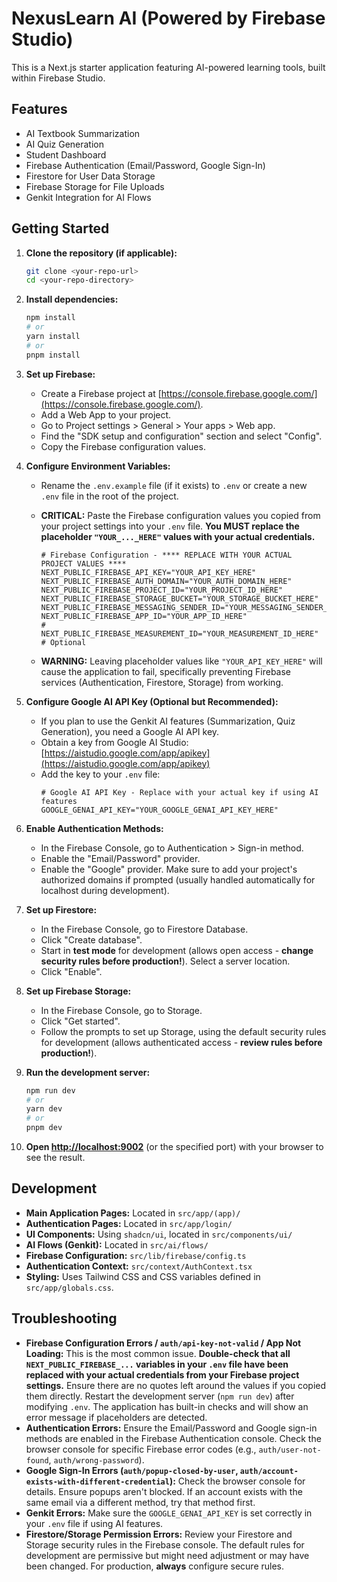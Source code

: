 # NexusLearn AI (Powered by Firebase Studio)

This is a Next.js starter application featuring AI-powered learning tools, built within Firebase Studio.

## Features

*   AI Textbook Summarization
*   AI Quiz Generation
*   Student Dashboard
*   Firebase Authentication (Email/Password, Google Sign-In)
*   Firestore for User Data Storage
*   Firebase Storage for File Uploads
*   Genkit Integration for AI Flows

## Getting Started

1.  **Clone the repository (if applicable):**
    ```bash
    git clone <your-repo-url>
    cd <your-repo-directory>
    ```

2.  **Install dependencies:**
    ```bash
    npm install
    # or
    yarn install
    # or
    pnpm install
    ```

3.  **Set up Firebase:**
    *   Create a Firebase project at [https://console.firebase.google.com/](https://console.firebase.google.com/).
    *   Add a Web App to your project.
    *   Go to Project settings > General > Your apps > Web app.
    *   Find the "SDK setup and configuration" section and select "Config".
    *   Copy the Firebase configuration values.

4.  **Configure Environment Variables:**
    *   Rename the `.env.example` file (if it exists) to `.env` or create a new `.env` file in the root of the project.
    *   **CRITICAL:** Paste the Firebase configuration values you copied from your project settings into your `.env` file. **You MUST replace the placeholder `"YOUR_..._HERE"` values with your actual credentials.**

        ```dotenv
        # Firebase Configuration - **** REPLACE WITH YOUR ACTUAL PROJECT VALUES ****
        NEXT_PUBLIC_FIREBASE_API_KEY="YOUR_API_KEY_HERE"
        NEXT_PUBLIC_FIREBASE_AUTH_DOMAIN="YOUR_AUTH_DOMAIN_HERE"
        NEXT_PUBLIC_FIREBASE_PROJECT_ID="YOUR_PROJECT_ID_HERE"
        NEXT_PUBLIC_FIREBASE_STORAGE_BUCKET="YOUR_STORAGE_BUCKET_HERE"
        NEXT_PUBLIC_FIREBASE_MESSAGING_SENDER_ID="YOUR_MESSAGING_SENDER_ID_HERE"
        NEXT_PUBLIC_FIREBASE_APP_ID="YOUR_APP_ID_HERE"
        # NEXT_PUBLIC_FIREBASE_MEASUREMENT_ID="YOUR_MEASUREMENT_ID_HERE" # Optional
        ```
    *   **WARNING:** Leaving placeholder values like `"YOUR_API_KEY_HERE"` will cause the application to fail, specifically preventing Firebase services (Authentication, Firestore, Storage) from working.

5.  **Configure Google AI API Key (Optional but Recommended):**
    *   If you plan to use the Genkit AI features (Summarization, Quiz Generation), you need a Google AI API key.
    *   Obtain a key from Google AI Studio: [https://aistudio.google.com/app/apikey](https://aistudio.google.com/app/apikey)
    *   Add the key to your `.env` file:
        ```dotenv
        # Google AI API Key - Replace with your actual key if using AI features
        GOOGLE_GENAI_API_KEY="YOUR_GOOGLE_GENAI_API_KEY_HERE"
        ```

6.  **Enable Authentication Methods:**
    *   In the Firebase Console, go to Authentication > Sign-in method.
    *   Enable the "Email/Password" provider.
    *   Enable the "Google" provider. Make sure to add your project's authorized domains if prompted (usually handled automatically for localhost during development).

7.  **Set up Firestore:**
    *   In the Firebase Console, go to Firestore Database.
    *   Click "Create database".
    *   Start in **test mode** for development (allows open access - **change security rules before production!**). Select a server location.
    *   Click "Enable".

8.  **Set up Firebase Storage:**
    *   In the Firebase Console, go to Storage.
    *   Click "Get started".
    *   Follow the prompts to set up Storage, using the default security rules for development (allows authenticated access - **review rules before production!**).

9.  **Run the development server:**
    ```bash
    npm run dev
    # or
    yarn dev
    # or
    pnpm dev
    ```

10. **Open [http://localhost:9002](http://localhost:9002)** (or the specified port) with your browser to see the result.

## Development

*   **Main Application Pages:** Located in `src/app/(app)/`
*   **Authentication Pages:** Located in `src/app/login/`
*   **UI Components:** Using `shadcn/ui`, located in `src/components/ui/`
*   **AI Flows (Genkit):** Located in `src/ai/flows/`
*   **Firebase Configuration:** `src/lib/firebase/config.ts`
*   **Authentication Context:** `src/context/AuthContext.tsx`
*   **Styling:** Uses Tailwind CSS and CSS variables defined in `src/app/globals.css`.

## Troubleshooting

*   **Firebase Configuration Errors / `auth/api-key-not-valid` / App Not Loading:** This is the most common issue. **Double-check that all `NEXT_PUBLIC_FIREBASE_...` variables in your `.env` file have been replaced with your actual credentials from your Firebase project settings.** Ensure there are no quotes left around the values if you copied them directly. Restart the development server (`npm run dev`) after modifying `.env`. The application has built-in checks and will show an error message if placeholders are detected.
*   **Authentication Errors:** Ensure the Email/Password and Google sign-in methods are enabled in the Firebase Authentication console. Check the browser console for specific Firebase error codes (e.g., `auth/user-not-found`, `auth/wrong-password`).
*   **Google Sign-In Errors (`auth/popup-closed-by-user`, `auth/account-exists-with-different-credential`):** Check the browser console for details. Ensure popups aren't blocked. If an account exists with the same email via a different method, try that method first.
*   **Genkit Errors:** Make sure the `GOOGLE_GENAI_API_KEY` is set correctly in your `.env` file if using AI features.
*   **Firestore/Storage Permission Errors:** Review your Firestore and Storage security rules in the Firebase console. The default rules for development are permissive but might need adjustment or may have been changed. For production, **always** configure secure rules.
